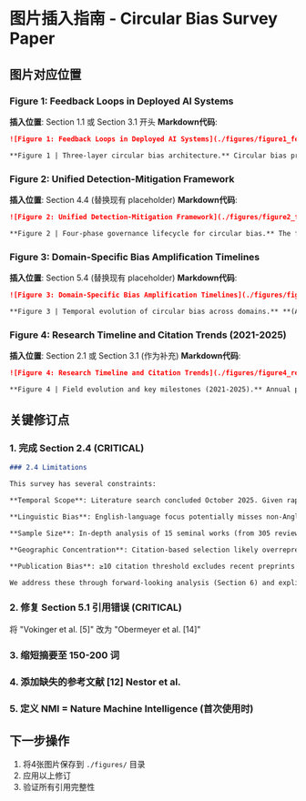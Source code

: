 # 图片插入指南 - Circular Bias Survey Paper

## 图片对应位置

### Figure 1: Feedback Loops in Deployed AI Systems
**插入位置**: Section 1.1 或 Section 3.1 开头
**Markdown代码**:
```markdown
![Figure 1: Feedback Loops in Deployed AI Systems](./figures/figure1_feedback_loops.png)

**Figure 1 | Three-layer circular bias architecture.** Circular bias propagates through interconnected feedback loops across Data Layer (training data → model → predictions → new data), Decision Layer (predictions → algorithmic recommendations → behavioral adaptation → preference distortion), and Societal Layer (aggregate AI influence → population-level shifts → training distribution changes). Dotted lines indicate feedback paths that create self-reinforcing cycles.
```

### Figure 2: Unified Detection-Mitigation Framework  
**插入位置**: Section 4.4 (替换现有 placeholder)
**Markdown代码**:
```markdown
![Figure 2: Unified Detection-Mitigation Framework](./figures/figure2_framework.png)

**Figure 2 | Four-phase governance lifecycle for circular bias.** The framework integrates Prevention (causal graph analysis, data diversity planning, exploration strategy design), Validation (temporal holdout, multi-center evaluation, adversarial audits), Monitoring (real-time PSI/fairness tracking), and Intervention (context-specific responses: data drift → resampling; performance drift → model update; fairness violation → exploration boost; critical issues → human escalation).
```

### Figure 3: Domain-Specific Bias Amplification Timelines
**插入位置**: Section 5.4 (替换现有 placeholder)
**Markdown代码**:
```markdown
![Figure 3: Domain-Specific Bias Amplification Timelines](./figures/figure3_timelines.png)

**Figure 3 | Temporal evolution of circular bias across domains.** **(A) Healthcare**: Diagnostic sensitivity diverges between majority/minority groups over 24 months; multi-center data introduction (green line) reduces bias. **(B) RecSys**: Content diversity (Shannon entropy) declines under pure exploitation (orange); 15% exploration policy (green) mitigates loss. **(C) Credit Scoring**: Approval rate gap between White/Black applicants widens over 5 years; adversarial debiasing (purple line) partially closes gap. **(D) Generative AI**: Output entropy and vocabulary size exhibit exponential decay across 5 model generations, demonstrating mode collapse.
```

### Figure 4: Research Timeline and Citation Trends (2021-2025)
**插入位置**: Section 2.1 或 Section 3.1 (作为补充)
**Markdown代码**:
```markdown
![Figure 4: Research Timeline and Citation Trends](./figures/figure4_research_trends.png)

**Figure 4 | Field evolution and key milestones (2021-2025).** Annual publications (blue bars) grew from 40 (2021) to 250+ (2025). Cumulative citations (orange line) reached 35,000 by October 2025, with average citations per paper (purple dashed line) increasing from ~30 to 115. Key milestones: Mehrabi survey framework (2021), ChatGPT launch accelerating synthetic data concerns (2023), EU AI Act and ISO standards finalization (2024), Nature empirical proofs (2024-2025).
```

## 关键修订点

### 1. 完成 Section 2.4 (CRITICAL)
```markdown
### 2.4 Limitations

This survey has several constraints:

**Temporal Scope**: Literature search concluded October 2025. Given rapid generative AI evolution, findings may require updates within 6-12 months.

**Linguistic Bias**: English-language focus potentially misses non-Anglophone research, limiting global perspective claims.

**Sample Size**: In-depth analysis of 15 seminal works (from 305 reviewed) prioritizes high-impact research but may underrepresent emerging perspectives.

**Geographic Concentration**: Citation-based selection likely overrepresents North American/European research, limiting Global South insights.

**Publication Bias**: ≥10 citation threshold excludes recent preprints and may favor positive results.

We address these through forward-looking analysis (Section 6) and explicit research gap identification (Section 6.4).
```

### 2. 修复 Section 5.1 引用错误 (CRITICAL)
将 "Vokinger et al. [5]" 改为 "Obermeyer et al. [14]"

### 3. 缩短摘要至 150-200 词
### 4. 添加缺失的参考文献 [12] Nestor et al.
### 5. 定义 NMI = Nature Machine Intelligence (首次使用时)

## 下一步操作
1. 将4张图片保存到 `./figures/` 目录
2. 应用以上修订
3. 验证所有引用完整性
